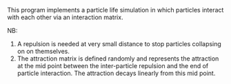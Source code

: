 This program implements a particle life simulation in which particles interact with each other via an interaction matrix.

NB:
1. A repulsion is needed at very small distance to stop particles collapsing on on themselves.
2. The attraction matrix is defined randomly and represents the attraction at the mid point between the inter-particle repulsion and the end of particle interaction. The attraction decays linearly from this mid point. 
